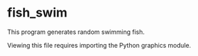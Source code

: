 # fish_swim
This program generates random swimming fish.

Viewing this file requires importing the Python graphics module.
